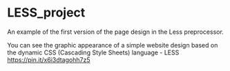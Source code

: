 # LESS_project
An example of the first version of the page design in the Less preprocessor.

You can see the graphic appearance of a simple website design based on the dynamic CSS (Cascading Style Sheets) language - LESS
https://pin.it/x6i3dtagohh7z5

